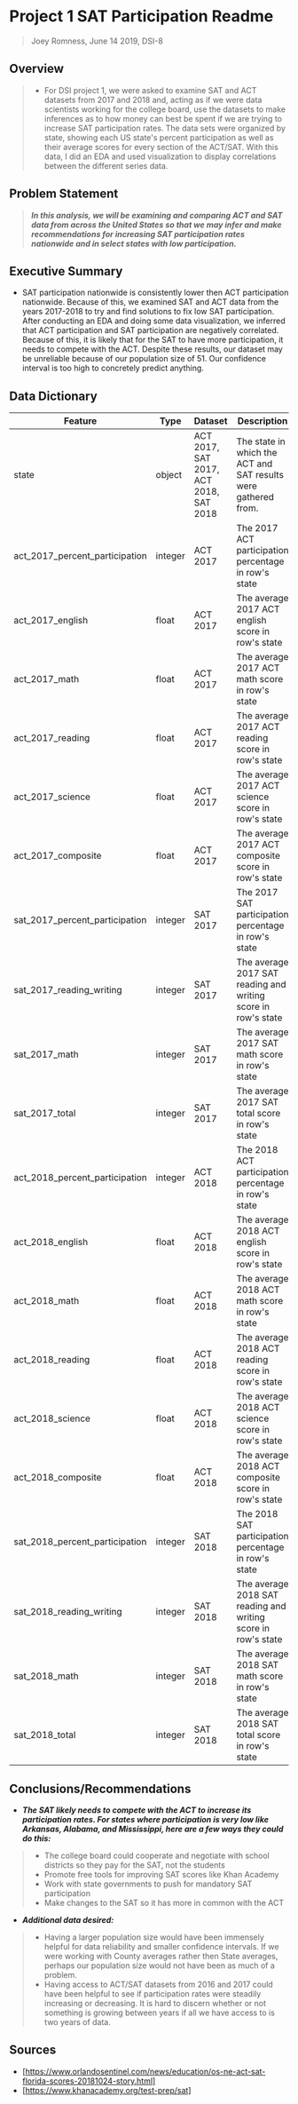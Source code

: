 # Project 1 SAT Participation Readme
> Joey Romness, June 14 2019, DSI-8


## Overview
> - For DSI project 1, we were asked to examine SAT and ACT datasets from 2017 and 2018 and, acting as if we were data scientists working for the college board, use the datasets to make inferences as to how money can best be spent if we are trying to increase SAT participation rates. The data sets were organized by state, showing each US state's percent participation as well as their average scores for every section of the ACT/SAT. With this data, I did an EDA and used visualization to display correlations between the different series data.

## Problem Statement
> ***In this analysis, we will be examining and comparing ACT and SAT data from across the United States so that we may infer and make recommendations for increasing SAT participation rates nationwide and in select states with low participation.*** 

## Executive Summary
- SAT participation nationwide is consistently lower then ACT participation nationwide. Because of this, we examined SAT and ACT data from the years 2017-2018 to try and find solutions to fix low SAT participation. After conducting an EDA and doing some data visualization, we inferred that ACT participation and SAT participation are negatively correlated. Because of this, it is likely that for the SAT to have more participation, it needs to compete with the ACT. Despite these results, our dataset may be unreliable because of our population size of 51. Our confidence interval is too high to concretely predict anything.  

## Data Dictionary
|Feature|Type|Dataset|Description|
|---|---|---|---|
|state|object|ACT 2017, SAT 2017, ACT 2018, SAT 2018|The state in which the ACT and SAT results were gathered from.|
|act_2017_percent_participation|integer|ACT 2017|The 2017 ACT participation percentage in row's state|
|act_2017_english|float|ACT 2017|The average 2017 ACT english score in row's state|
|act_2017_math|float|ACT 2017|The average 2017 ACT math score in row's state|
|act_2017_reading|float|ACT 2017|The average 2017 ACT reading score in row's state|
|act_2017_science|float|ACT 2017|The average 2017 ACT science score in row's state|
|act_2017_composite|float|ACT 2017|The average 2017 ACT composite score in row's state|
|sat_2017_percent_participation|integer|SAT 2017|The 2017 SAT participation percentage in row's state|
|sat_2017_reading_writing|integer|SAT 2017|The average 2017 SAT reading and writing score in row's state|
|sat_2017_math|integer|SAT 2017|The average 2017 SAT math score in row's state|
|sat_2017_total|integer|SAT 2017|The average 2017 SAT total score in row's state|
|act_2018_percent_participation|integer|ACT 2018|The 2018 ACT participation percentage in row's state|
|act_2018_english|float|ACT 2018|The average 2018 ACT english score in row's state|
|act_2018_math|float|ACT 2018| The average 2018 ACT math score in row's state|
|act_2018_reading|float|ACT 2018|The average 2018 ACT reading score in row's state|
|act_2018_science|float|ACT 2018|The average 2018 ACT science score in row's state|
|act_2018_composite|float|ACT 2018| The average 2018 ACT composite score in row's state|
|sat_2018_percent_participation|integer|SAT 2018|The 2018 SAT participation percentage in row's state|
|sat_2018_reading_writing|integer|SAT 2018|The average 2018 SAT reading and writing score in row's state|
|sat_2018_math|integer|SAT 2018|The average 2018 SAT math score in row's state|
|sat_2018_total|integer|SAT 2018|The average 2018 SAT total score in row's state|

## Conclusions/Recommendations
- ***The SAT likely needs to compete with the ACT to increase its participation rates. For states where participation is very low like Arkansas, Alabama, and Mississippi, here are a few ways they could do this:*** 
 > - The college board could cooperate and negotiate with school districts so they pay for the SAT, not the students
 > - Promote free tools for improving SAT scores like Khan Academy
 > - Work with state governments to push for mandatory SAT participation
 > - Make changes to the SAT so it has more in common with the ACT

- ***Additional data desired:***
> - Having a larger population size would have been immensely helpful for data reliability and smaller confidence intervals. If we were working with County averages rather then State averages, perhaps our population size would not have been as much of a problem.
> - Having access to ACT/SAT datasets from 2016 and 2017 could have been helpful to see if participation rates were steadily increasing or decreasing. It is hard to discern whether or not something is growing between years if all we have access to is two years of data.

## Sources
- [https://www.orlandosentinel.com/news/education/os-ne-act-sat-florida-scores-20181024-story.html]
- [https://www.khanacademy.org/test-prep/sat] 





